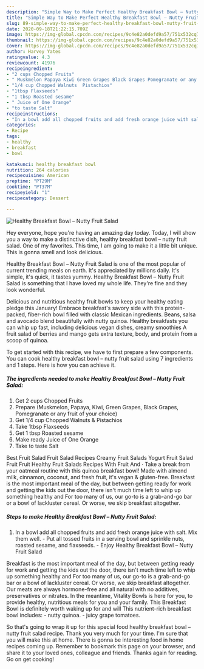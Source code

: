 ```yaml
---
description: "Simple Way to Make Perfect Healthy Breakfast Bowl – Nutty Fruit Salad"
title: "Simple Way to Make Perfect Healthy Breakfast Bowl – Nutty Fruit Salad"
slug: 89-simple-way-to-make-perfect-healthy-breakfast-bowl-nutty-fruit-salad
date: 2020-09-18T21:22:15.709Z
image: https://img-global.cpcdn.com/recipes/9c4e82a0defd9a57/751x532cq70/healthy-breakfast-bowl-nutty-fruit-salad-recipe-main-photo.jpg
thumbnail: https://img-global.cpcdn.com/recipes/9c4e82a0defd9a57/751x532cq70/healthy-breakfast-bowl-nutty-fruit-salad-recipe-main-photo.jpg
cover: https://img-global.cpcdn.com/recipes/9c4e82a0defd9a57/751x532cq70/healthy-breakfast-bowl-nutty-fruit-salad-recipe-main-photo.jpg
author: Harvey Yates
ratingvalue: 4.3
reviewcount: 41976
recipeingredient:
- "2 cups Chopped Fruits"
- " Muskmelon Papaya Kiwi Green Grapes Black Grapes Pomegranate or any fruit of your choice"
- "1/4 cup Chopped Walnuts  Pistachios"
- "1tbsp Flaxseeds"
- "1 tbsp Roasted sesame"
- " Juice of One Orange"
- "to taste Salt"
recipeinstructions:
- "In a bowl add all chopped fruits and add fresh orange juice with salt. Mix them well. Put all tossed fruits in a serving bowl and sprinkle nuts, roasted sesame, and flaxseeds. Enjoy Healthy Breakfast Bowl – Nutty Fruit Salad"
categories:
- Recipe
tags:
- healthy
- breakfast
- bowl

katakunci: healthy breakfast bowl 
nutrition: 264 calories
recipecuisine: American
preptime: "PT29M"
cooktime: "PT37M"
recipeyield: "1"
recipecategory: Dessert

---
```



![Healthy Breakfast Bowl – Nutty Fruit Salad](https://img-global.cpcdn.com/recipes/9c4e82a0defd9a57/751x532cq70/healthy-breakfast-bowl-nutty-fruit-salad-recipe-main-photo.jpg)

Hey everyone, hope you're having an amazing day today. Today, I will show you a way to make a distinctive dish, healthy breakfast bowl – nutty fruit salad. One of my favorites. This time, I am going to make it a little bit unique. This is gonna smell and look delicious.

Healthy Breakfast Bowl – Nutty Fruit Salad is one of the most popular of current trending meals on earth. It's appreciated by millions daily. It's simple, it's quick, it tastes yummy. Healthy Breakfast Bowl – Nutty Fruit Salad is something that I have loved my whole life. They're fine and they look wonderful.

Delicious and nutritious healthy fruit bowls to keep your healthy eating pledge this January! Embrace breakfast&#39;s savory side with this protein-packed, fiber-rich bowl filled with classic Mexican ingredients. Beans, salsa and avocado blend beautifully with nutty quinoa. Healthy breakfasts you can whip up fast, including delicious vegan dishes, creamy smoothies A fruit salad of berries and mango gets extra texture, body, and protein from a scoop of quinoa.


To get started with this recipe, we have to first prepare a few components. You can cook healthy breakfast bowl – nutty fruit salad using 7 ingredients and 1 steps. Here is how you can achieve it.

<!--inarticleads1-->

##### The ingredients needed to make Healthy Breakfast Bowl – Nutty Fruit Salad:

1. Get 2 cups Chopped Fruits
1. Prepare  (Muskmelon, Papaya, Kiwi, Green Grapes, Black Grapes, Pomegranate or any fruit of your choice)
1. Get 1/4 cup Chopped Walnuts &amp; Pistachios
1. Take 1tbsp Flaxseeds
1. Get 1 tbsp Roasted sesame
1. Make ready  Juice of One Orange
1. Take to taste Salt


Best Fruit Salad Fruit Salad Recipes Creamy Fruit Salads Yogurt Fruit Salad Fruit Fruit Healthy Fruit Salads Recipes With Fruit And · Take a break from your oatmeal routine with this quinoa breakfast bowl! Made with almond milk, cinnamon, coconut, and fresh fruit, it&#39;s vegan &amp; gluten-free. Breakfast is the most important meal of the day, but between getting ready for work and getting the kids out the door, there isn&#39;t much time left to whip up something healthy and For too many of us, our go-to is a grab-and-go bar or a bowl of lackluster cereal. Or worse, we skip breakfast altogether. 

<!--inarticleads2-->

##### Steps to make Healthy Breakfast Bowl – Nutty Fruit Salad:

1. In a bowl add all chopped fruits and add fresh orange juice with salt. Mix them well. - Put all tossed fruits in a serving bowl and sprinkle nuts, roasted sesame, and flaxseeds. - Enjoy Healthy Breakfast Bowl – Nutty Fruit Salad


Breakfast is the most important meal of the day, but between getting ready for work and getting the kids out the door, there isn&#39;t much time left to whip up something healthy and For too many of us, our go-to is a grab-and-go bar or a bowl of lackluster cereal. Or worse, we skip breakfast altogether. Our meats are always hormone-free and all natural with no additives, preservatives or nitrates. In the meantime, Vitality Bowls is here for you, to provide healthy, nutritious meals for you and your family. This Breakfast Bowl is definitely worth waking up for and will This nutrient-rich breakfast bowl includes: - nutty quinoa. - juicy grape tomatoes. 

So that's going to wrap it up for this special food healthy breakfast bowl – nutty fruit salad recipe. Thank you very much for your time. I'm sure that you will make this at home. There is gonna be interesting food in home recipes coming up. Remember to bookmark this page on your browser, and share it to your loved ones, colleague and friends. Thanks again for reading. Go on get cooking!
